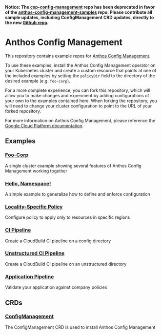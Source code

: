 **Notice: The [csp-config-management](https://github.com/GoogleCloudPlatform/csp-config-management) repo has been deprecated in favor of the [anthos-config-management-samples](https://github.com/GoogleCloudPlatform/anthos-config-management-samples) repo. Please contribute all sample updates, including ConfigManagement CRD updates, directly to the new [Github repo](https://github.com/GoogleCloudPlatform/anthos-config-management-samples).**

# Anthos Config Management

This repository contains example repos for [Anthos Config Management][1].

To use these examples, install the Anthos Config Management operator on your
Kubernetes cluster and create a custom resource that points at one of the
included examples by setting the `policyDir` field to the directory of the
desired example (e.g. `foo-corp`).

For a more complete experience, you can fork this repository, which will allow
you to make changes and experiment by adding configurations of your own to the
examples contained here. When forking the repository, you will need to change
your cluster configuration to point to the URL of your forked repository.

For more information on Anthos Config Management, please reference the
[Google Cloud Platform documentation][2].

## Examples

### [Foo-Corp](foo-corp/)

A single cluster example showing several features of Anthos Config Management
working together

### [Hello, Namespace!](hello-namespace/)

A simple example to generalize how to define and enforce configuration

### [Locality-Specific Policy](locality-specific-policy/)

Configure policy to apply only to resources in specific regions

### [CI Pipeline](ci-pipeline/)

Create a CloudBuild CI pipeline on a config directory

### [Unstructured CI Pipeline](ci-pipeline-unstructured/)

Create a CloudBuild CI pipeline on an unstructured directory

### [Application Pipeline](ci-app/)

Validate your application against company policies

## CRDs

### [ConfigManagement](crds/)

The ConfigManagement CRD is used to install Anthos Config Management

[1]: https://cloud.google.com/anthos-config-management/
[2]: https://cloud.google.com/anthos-config-management/docs/overview/
